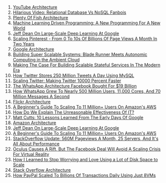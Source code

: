 

<ol>
<li><a href="http://highscalability.com/youtube-architecture">YouTube Architecture</a></li>
<li><a href="http://highscalability.com/blog/2010/9/5/hilarious-video-relational-database-vs-nosql-fanbois.html">Hilarious Video: Relational Database Vs NoSQL Fanbois</a></li>
<li><a href="http://highscalability.com/plentyoffish-architecture">Plenty Of Fish Architecture</a></li>
<li><a href="http://highscalability.com/blog/2016/7/6/machine-learning-driven-programming-a-new-programming-for-a.html">Machine Learning Driven Programming: A New Programming For A New World</a></li>
<li><a href="http://highscalability.com/blog/2016/3/16/jeff-dean-on-large-scale-deep-learning-at-google.html">Jeff Dean On Large-Scale Deep Learning At Google</a></li>
<li><a href="http://highscalability.com/blog/2013/4/15/scaling-pinterest-from-0-to-10s-of-billions-of-page-views-a.html">Scaling Pinterest - From 0 To 10s Of Billions Of Page Views A Month In Two Years</a> </li>
<li><a href="http://highscalability.com/google-architecture">Google Architecture</a></li>
<li><a href="/blog/2009/12/16/building-super-scalable-systems-blade-runner-meets-autonomic.html">Building Super Scalable Systems: Blade Runner Meets Autonomic Computing in the Ambient&nbsp;Cloud</a></li>
<li><a href="http://highscalability.com/blog/2015/10/12/making-the-case-for-building-scalable-stateful-services-in-t.html">Making The Case For Building Scalable Stateful Services In The Modern Era</a></li>
<li><a href="http://highscalability.com/blog/2011/12/19/how-twitter-stores-250-million-tweets-a-day-using-mysql.html">How Twitter Stores 250 Million Tweets A Day Using MySQL</a></li>
<li><a href="http://highscalability.com/scaling-twitter-making-twitter-10000-percent-faster">Scaling Twitter: Making Twitter 10000 Percent Faster</a></li>
<li><a href="http://highscalability.com/blog/2014/2/26/the-whatsapp-architecture-facebook-bought-for-19-billion.html">The WhatsApp Architecture Facebook Bought For $19 Billion</a></li>
<li><a href="http://highscalability.com/blog/2014/3/31/how-whatsapp-grew-to-nearly-500-million-users-11000-cores-an.html">How WhatsApp Grew To Nearly 500 Million Users, 11,000 Cores, And 70 Million Messages A Second</a></li>
<li><a href="http://highscalability.com/flickr-architecture">Flickr Architecture</a></li>
  <li><a href="http://highscalability.com/blog/2016/1/11/a-beginners-guide-to-scaling-to-11-million-users-on-amazons.html">A Beginner's Guide To Scaling To 11 Million+ Users On Amazon's AWS</a>&nbsp;</li>
<li><a href="http://highscalability.com/blog/2015/7/6/how-do-we-explain-the-unreasonable-effectiveness-of-it.html">How Do We Explain The Unreasonable Effectiveness Of IT?</a>&nbsp;</li>
<li><a href="http://highscalability.com/blog/2015/2/4/matt-cutts-10-lessons-learned-from-the-early-days-of-google.html">Matt Cutts: 10 Lessons Learned From The Early Days Of Google</a></li>
<li><a href="http://highscalability.com/amazon-architecture">Amazon Architecture</a></li>
<li><a href="http://highscalability.com/blog/2016/3/16/jeff-dean-on-large-scale-deep-learning-at-google.html">Jeff Dean On Large-Scale Deep Learning At Google</a></li>
<li><a href="http://highscalability.com/blog/2016/1/11/a-beginners-guide-to-scaling-to-11-million-users-on-amazons.html">A Beginner's Guide To Scaling To 11 Million+ Users On Amazon's AWS</a></li>
<li><a href="http://highscalability.com/blog/2014/7/21/stackoverflow-update-560m-pageviews-a-month-25-servers-and-i.html">StackOverflow Update: 560M Pageviews A Month, 25 Servers, And It's All About Performance</a></li>
<li><a href="http://highscalability.com/blog/2014/3/26/oculus-causes-a-rift-but-the-facebook-deal-will-avoid-a-scal.html">Oculus Causes A Rift, But The Facebook Deal Will Avoid A Scaling Crisis For Virtual Reality</a></li>
<li><a href="http://highscalability.com/how-i-learned-stop-worrying-and-love-using-lot-disk-space-scale">How I Learned to Stop Worrying and Love Using a Lot of Disk Space to Scale</a></li>
<li><a href="http://highscalability.com/blog/2009/8/5/stack-overflow-architecture.html">Stack Overflow Architecture</a> </li>
<li><a href="http://highscalability.com/blog/2016/8/15/how-paypal-scaled-to-billions-of-transactions-daily-using-ju.html">How PayPal Scaled To Billions Of Transactions Daily Using Just 8VMs</a></li>

</ol>
